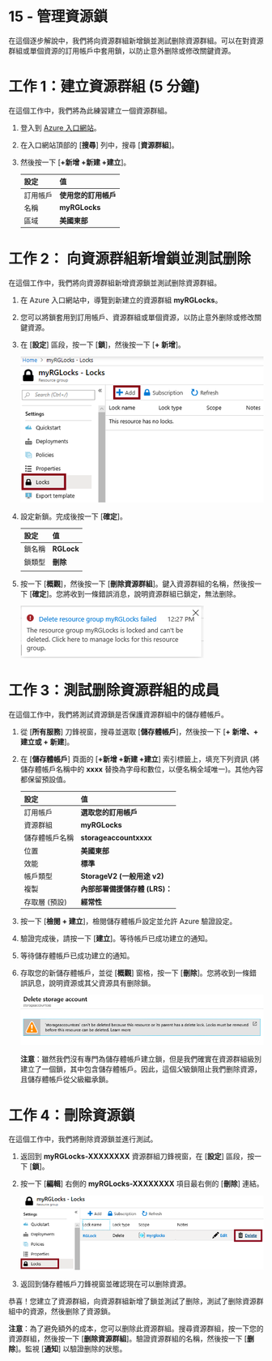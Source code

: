 ﻿---
wts:
    title: '15 - 管理資源鎖 (5 分鐘)'
    module: '模組 05：描述身分識別、控管、隱私權和合規性功能'
---
# 15 - 管理資源鎖

在這個逐步解說中，我們將向資源群組新增鎖並測試删除資源群組。可以在對資源群組或單個資源的訂用帳戶中套用鎖，以防止意外删除或修改關鍵資源。  

# 工作 1：建立資源群組 (5 分鐘)

在這個工作中，我們將為此練習建立一個資源群組。 

1. 登入到 [Azure 入口網站](https://portal.azure.com)。

2. 在入口網站頂部的 [**搜尋**] 列中，搜尋 [**資源群組**]。 

3. 然後按一下 [**+新增 +新建 +建立**]。 

    | 設定 | 值 |
    | -- | -- |
    | 訂用帳戶 | **使用您的訂用帳戶** |
    | 名稱 | **myRGLocks** |
    | 區域 | **美國東部** |
    

# 工作 2：  向資源群組新增鎖並測試删除

在這個工作中，我們將向資源群組新增資源鎖並測試删除資源群組。 

1. 在 Azure 入口網站中，導覽到新建立的資源群組 **myRGLocks**。

2. 您可以將鎖套用到訂用帳戶、資源群組或單個資源，以防止意外删除或修改關鍵資源。 

3. 在 [**設定**] 區段，按一下 [**鎖**]，然後按一下 [**+ 新增**]。 

    ![顯示 [鎖] 窗格的 myRGLocks 資源群組的螢幕擷取畫面。](../images/1601.png)

4. 設定新鎖。完成後按一下 [**確定**]。 

    | 設定 | 值 |
    | -- | -- |
    | 鎖名稱 | **RGLock** |
    | 鎖類型 | **刪除** |
    | | |

5. 按一下 [**概觀**]，然後按一下 [**刪除資源群組**]。鍵入資源群組的名稱，然後按一下 [**確定**]。您將收到一條錯誤消息，說明資源群組已鎖定，無法删除。

    ![刪除鎖失敗的熒幕擷取畫面。](../images/1602.png)

# 工作 3：測試删除資源群組的成員

在這個工作中，我們將測試資源鎖是否保護資源群組中的儲存體帳戶。 

1. 從 [**所有服務**] 刀鋒視窗，搜尋並選取 [**儲存體帳戶**]，然後按一下 [**+ 新增、+ 建立或 + 新建**]。 

2. 在 [**儲存體帳戶**] 頁面的 [**+新增 +新建 +建立**] 索引標籤上，填充下列資訊 (將儲存體帳戶名稱中的 **xxxx** 替換為字母和數位，以便名稱全域唯一)。其他內容都保留預設值。

    | 設定 | 值 | 
    | --- | --- |
    | 訂用帳戶 | **選取您的訂用帳戶** |
    | 資源群組 | **myRGLocks** |
    | 儲存體帳戶名稱 | **storageaccountxxxx** |
    | 位置 | **美國東部**  |
    | 效能 | **標準** |
    | 帳戶類型 | **StorageV2 (一般用途 v2)** |
    | 複製 | **內部部署備援儲存體 (LRS)：** |
    | 存取層 (預設) | **經常性** |
   

3. 按一下 [**檢閱 + 建立**]，檢閱儲存體帳戶設定並允許 Azure 驗證設定。 

4. 驗證完成後，請按一下 [**建立**]。等待帳戶已成功建立的通知。 

5.  等待儲存體帳戶已成功建立的通知。 

6. 存取您的新儲存體帳戶，並從 [**概觀**] 窗格，按一下 [**刪除**]。您將收到一條錯誤訊息，說明資源或其父資源具有删除鎖。 

    ![刪除儲存體帳戶時出錯的螢幕擷取畫面。](../images/1603.png)

    **注意**：雖然我們沒有專門為儲存體帳戶建立鎖，但是我們確實在資源群組級別建立了一個鎖，其中包含儲存體帳戶。因此，這個*父*級鎖阻止我們删除資源，且儲存體帳戶從父級繼承鎖。

# 工作 4：刪除資源鎖

在這個工作中，我們將刪除資源鎖並進行測試。 

1. 返回到 **myRGLocks-XXXXXXXX** 資源群組刀鋒視窗，在 [**設定**] 區段，按一下 [**鎖**]。
    
2. 按一下 [**編輯**] 右側的 **myRGLocks-XXXXXXXX** 項目最右側的 [**刪除**] 連結。

    ![醒目提示 [删除] 連結的鎖的螢幕擷取畫面。](../images/1604.png)

3. 返回到儲存體帳戶刀鋒視窗並確認現在可以删除資源。

恭喜！您建立了資源群組，向資源群組新增了鎖並測試了删除，測試了删除資源群組中的資源，然後删除了資源鎖。 

**注意**：為了避免額外的成本，您可以删除此資源群組。搜尋資源群組，按一下您的資源群組，然後按一下 [**删除資源群組**]。驗證資源群組的名稱，然後按一下 [**删除**]。監視 [**通知**] 以驗證删除的狀態。
